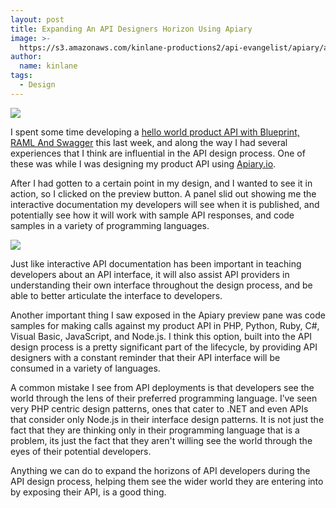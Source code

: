 ```yaml
---
layout: post
title: Expanding An API Designers Horizon Using Apiary
image: >-
  https://s3.amazonaws.com/kinlane-productions2/api-evangelist/apiary/apiary-logo-300x93.png
author:
  name: kinlane
tags:
  - Design
---
```

[![](https://s3.amazonaws.com/kinlane-productions2/api-evangelist/apiary/apiary-logo-300x93.png)](http://apiary.io/)

I spent some time developing a [hello world product API with Blueprint, RAML And Swagger](http://apievangelist.com/2014/03/08/hello-world-product-api-with-blueprint-raml-and-swagger/) this last week, and along the way I had several experiences that I think are influential in the API design process. One of these was while I was designing my product API using [Apiary.io](http://apiary.io).

After I had gotten to a certain point in my design, and I wanted to see it in action, so I clicked on the preview button. A panel slid out showing me the interactive documentation my developers will see when it is published, and potentially see how it will work with sample API responses, and code samples in a variety of programming languages.

![](https://s3.amazonaws.com/kinlane-productions2/api-evangelist/apiary/apiary-preview-code.png)

Just like interactive API documentation has been important in teaching developers about an API interface, it will also assist API providers in understanding their own interface throughout the design process, and be able to better articulate the interface to developers.

Another important thing I saw exposed in the Apiary preview pane was code samples for making calls against my product API in PHP, Python, Ruby, C#, Visual Basic, JavaScript, and Node.js. I think this option, built into the API design process is a pretty significant part of the lifecycle, by providing API designers with a constant reminder that their API interface will be consumed in a variety of languages.

A common mistake I see from API deployments is that developers see the world through the lens of their preferred programming language. I’ve seen very PHP centric design patterns, ones that cater to .NET and even APIs that consider only Node.js in their interface design patterns. It is not just the fact that they are thinking only in their programming language that is a problem, its just the fact that they aren't willing see the world through the eyes of their potential developers.

Anything we can do to expand the horizons of API developers during the API design process, helping them see the wider world they are entering into by exposing their API, is a good thing.